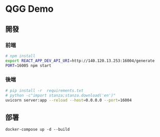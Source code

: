 # QGG Demo
## 開發
### 前端
```sh
# npm install
export REACT_APP_DEV_API_URI=http://140.120.13.253:16004/generate
PORT=16005 npm start
```
### 後端
```sh
# pip install -r  requirements.txt
# python -c"import stanza;stanza.download('en')"
uvicorn server:app --reload --host=0.0.0.0 --port=16004
```
## 部署
```
docker-compose up -d --build
```